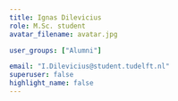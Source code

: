 ```yaml
---
title: Ignas Dilevicius
role: M.Sc. student
avatar_filename: avatar.jpg

user_groups: ["Alumni"]

email: "I.Dilevicius@student.tudelft.nl"
superuser: false
highlight_name: false
---
```

